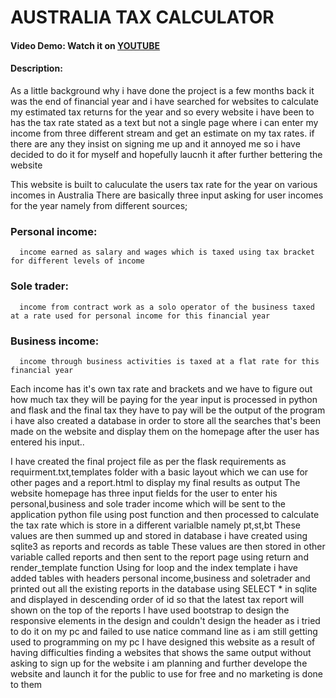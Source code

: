 # AUSTRALIA TAX CALCULATOR
#### Video Demo: Watch it on [YOUTUBE](https://youtu.be/fgAecdUWhaI)
#### Description:

As a little background why i have done the project is a few months back it was the end of financial year and i have searched for websites
to calculate my estimated tax returns for the year and so every website i have been to has the tax rate stated as a text but not a single page
where i can enter my income from three different stream and get an estimate on my tax rates. if there are any they insist on signing me up and it annoyed me
so i have decided to do it for myself and hopefully laucnh it after further bettering the website

This website is built to caluculate the users tax rate for the year on various incomes in Australia
There are  basically three input asking for user incomes for the year namely from different sources;
### Personal income:
      income earned as salary and wages which is taxed using tax bracket for different levels of income
### Sole trader:
      income from contract work as a solo operator of the business taxed at a rate used for personal income for this financial year
### Business income:
      income through business activities is taxed at a flat rate for this financial year

Each income has it's own tax rate and brackets and we have to figure  out how much tax they will be paying for the year
input is processed in python and flask and the final tax they have to pay will be the output of the program
i have also created a database in order to store all the searches that's been made on the website and display them on the homepage after the user
has entered his input..

I have created the final project file as per the flask requirements as requirment.txt,templates folder with a basic layout which we can use for other pages
and a report.html to display my final results as output
The website homepage has three input fields for the user to enter his personal,business and sole trader income which will be sent to the application python
file using post function and then processed to calculate the tax rate which is store in a different varialble namely pt,st,bt
These values are then summed up and stored in database i have created using sqlite3 as reports and records as table
These values are then stored in other variable called reports and then sent to the report page using return and render_template function
Using for loop and the index template i have added tables with headers personal income,business and soletrader and printed out all the existing reports
in the database using SELECT * in sqlite and displayed in descending order of id so that the latest tax report will shown on the top of the reports
I have used bootstrap to design the responsive elements in the design  and couldn't design the header as i tried to do it on my pc and failed to use natice command line
as i am still getting used to programming on my pc
I have designed this website as a result of having difficulties finding a websites
that shows the same output without asking to sign up for the website
i am planning and further develope the website and launch it for the public to use for free and no marketing is done to them

